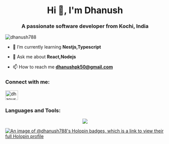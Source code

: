 <h1 align="center">Hi 👋, I'm Dhanush</h1>
<h3 align="center">A passionate software developer from Kochi, India</h3>

<p align="left"> <img src="https://komarev.com/ghpvc/?username=dhanush788&label=Profile%20views&color=0e75b6&style=flat" alt="dhanush788" /> </p>

- 🌱 I’m currently learning **Nestjs,Typescript**

- 💬 Ask me about **React,Nodejs** 

- 📫 How to reach me **dhanushpk50@gmail.com**

<h3 align="left">Connect with me:</h3>
<p align="left">
<a href="https://linkedin.com/in/dhanush-p-k-a6aa1a1b6" target="blank"><img align="center" src="https://raw.githubusercontent.com/rahuldkjain/github-profile-readme-generator/master/src/images/icons/Social/linked-in-alt.svg" alt="dhanush-p-k-a6aa1a1b6" height="30" width="40" /></a>
</p>



<h3 align="left">Languages and Tools:</h3>
<p align="center"><a href="https://skillicons.dev" >
    <img src="https://skillicons.dev/icons?i=html,css,js,ts,react,tailwind,figma,nextjs,replit,c,cpp,firebase,nodejs,php,express,mysql&perline=8" />
  </a>
  </p>
<!-- <p><img align="center" src="https://github-readme-stats.vercel.app/api/top-langs?username=dhanush788&show_icons=true&locale=en&layout=compact&theme=nord" alt="dhanush788" /></p> -->

[![An image of @dhanush788's Holopin badges, which is a link to view their full Holopin profile](https://holopin.me/dhanush788)](https://holopin.io/@dhanush788)
<!-- <p><img align="center" src="https://github-readme-streak-stats.herokuapp.com/?user=dhanush788&theme=dracula" alt="dhanush788" /></p> -->

